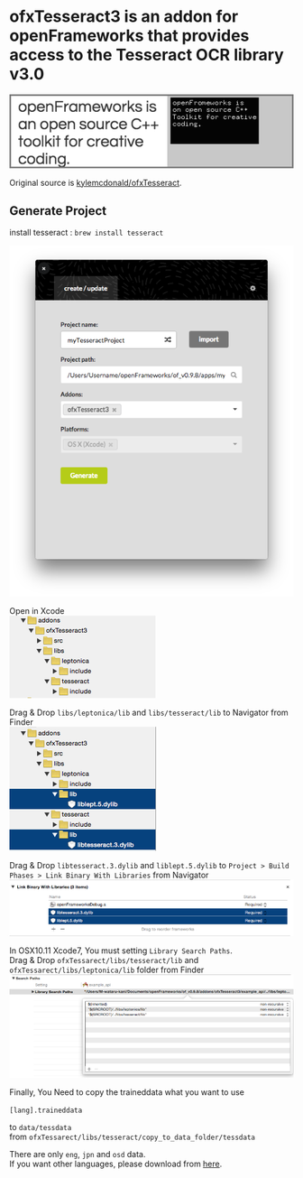 # ofxTesseract3 is an addon for openFrameworks that provides access to the Tesseract OCR library v3.0
![ofxaddons_thumbnail](ofxaddons_thumbnail.png)
  
Original source is [kylemcdonald/ofxTesseract](https://github.com/kylemcdonald/ofxTesseract).

## Generate Project
install tesseract : `brew install tesseract`  

![Project Generator](images/01.png)  
  
Open in Xcode  
![Project Generator](images/02.png)  
  
Drag & Drop `libs/leptonica/lib` and `libs/tesseract/lib` to Navigator from Finder  
![Project Generator](images/03.png)  
  
Drag & Drop `libtesseract.3.dylib` and `liblept.5.dylib` to `Project > Build Phases > Link Binary With Libraries` from Navigator  
![Project Generator](images/04.png)  
  
In OSX10.11 Xcode7, You must setting `Library Search Paths`.  
Drag & Drop `ofxTessarect/libs/tesseract/lib` and `ofxTessarect/libs/leptonica/lib` folder from Finder  
![Project Generator](images/05.png)  
  
Finally, You Need to copy the traineddata what you want to use  
  
`[lang].traineddata`  
  
to   `data/tessdata`  
from `ofxTessarect/libs/tesseract/copy_to_data_folder/tessdata`  
  
There are only `eng`, `jpn` and `osd` data.  
If you want other languages, please download from [here](https://github.com/tesseract-ocr/tesseract/wiki/Data-Files#data-files-for-version-304305).  